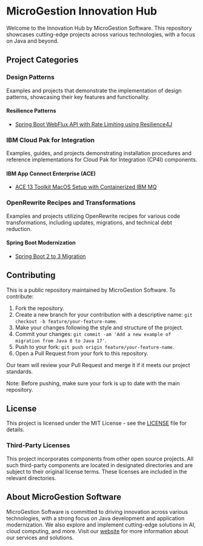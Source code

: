 # MicroGestion Innovation Hub

Welcome to the Innovation Hub by MicroGestion Software. This repository showcases cutting-edge projects across various technologies, with a focus on Java and beyond.

## Project Categories

### Design Patterns

Examples and projects that demonstrate the implementation of design patterns, showcasing their key features and functionality.

#### Resilience Patterns
- [Spring Boot WebFlux API with Rate Limiting using Resilience4J](./patterns/resilience/spring-boot-resilience4j-rate-limiting)

### IBM Cloud Pak for Integration

Examples, guides, and projects demonstrating installation procedures and reference implementations for Cloud Pak for Integration (CP4I) components.

#### IBM App Connect Enterprise (ACE)
- [ACE 13 Toolkit MacOS Setup with Containerized IBM MQ](./ace/ace13-toolkit-on-macos)


### OpenRewrite Recipes and Transformations

Examples and projects utilizing OpenRewrite recipes for various code transformations, including updates, migrations, and technical debt reduction.

#### Spring Boot Modernization
- [Spring Boot 2 to 3 Migration](./openrewrite/spring-boot-rewrite/spring-boot-2-to-3)

## Contributing

This is a public repository maintained by MicroGestion Software. To contribute:

1. Fork the repository.
2. Create a new branch for your contribution with a descriptive name: `git checkout -b feature/your-feature-name`.
3. Make your changes following the style and structure of the project.
4. Commit your changes: `git commit -am 'Add a new example of migration from Java 8 to Java 17'`.
5. Push to your fork: `git push origin feature/your-feature-name`.
6. Open a Pull Request from your fork to this repository.

Our team will review your Pull Request and merge it if it meets our project standards.

Note: Before pushing, make sure your fork is up to date with the main repository.

## License

This project is licensed under the MIT License - see the [LICENSE](LICENSE) file for details.

### Third-Party Licenses

This project incorporates components from other open source projects. All such third-party components are located in designated directories and are subject to their original license terms. These licenses are included in the relevant directories.

## About MicroGestion Software

MicroGestion Software is committed to driving innovation across various technologies, with a strong focus on Java development and application modernization. We also explore and implement cutting-edge solutions in AI, cloud computing, and more. Visit our [website](https://www.microgestion.com) for more information about our services and solutions.
